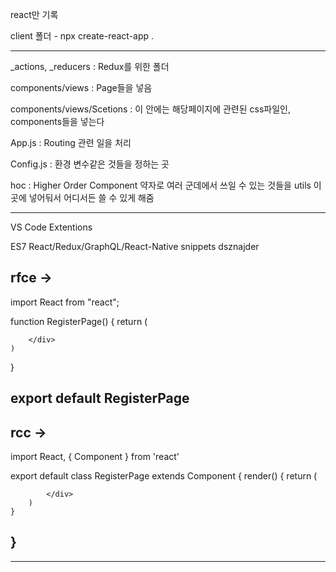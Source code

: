 react만 기록

client 폴더 - npx create-react-app .

-------------------------------------------------------------------------------------------------

_actions, _reducers : Redux를 위한 폴더

components/views : Page들을 넣음

components/views/Scetions : 이 안에는 해당페이지에 관련된 css파일인, components들을 넣는다

App.js : Routing 관련 일을 처리

Config.js : 환경 변수같은 것들을 정하는 곳

hoc : Higher Order Component 약자로 여러 군데에서 쓰일 수 있는 것들을
utils 이곳에 넣어둬서 어디서든 쓸 수 있게 해줌

-------------------------------------------------------------------------------------------------
VS Code Extentions

ES7 React/Redux/GraphQL/React-Native snippets
dsznajder

rfce ->
--------------------------
import React from "react";

function RegisterPage() {
    return (
        <div>
            
        </div>
    )
}

export default RegisterPage
--------------------------

rcc ->
--------------------------
import React, { Component } from 'react'

export default class RegisterPage extends Component {
    render() {
        return (
            <div>
                
            </div>
        )
    }
}
--------------------------

-------------------------------------------------------------------------------------------------